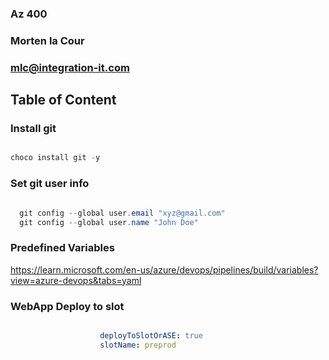 
### Az 400
### Morten la Cour
### mlc@integration-it.com




## Table of Content




### Install git

```powershell

choco install git -y

```

### Set git user info

```powershell

  git config --global user.email "xyz@gmail.com"
  git config --global user.name "John Doe"

```


### Predefined Variables

https://learn.microsoft.com/en-us/azure/devops/pipelines/build/variables?view=azure-devops&tabs=yaml


### WebApp Deploy to slot

```yaml

                    deployToSlotOrASE: true
                    slotName: preprod

```
